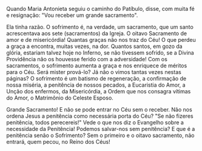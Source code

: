 
Quando Maria Antonieta seguiu o caminho do Patíbulo, disse, com muita fé e resignação: "Vou receber um grande sacramento".

Ela tinha razão. O sofrimento é, na verdade, um sacramento, que um santo acrescentava aos sete (sacramentos) da Igreja. O oitavo Sacramento de amor e de misericórdia! Quantas graças não nos traz do Céu! O que perdeu a graça a encontra, muitas vezes, na dor. Quantos santos, em gozo da glória, estariam talvez hoje no Inferno, se não tivessem sofrido, se a Divina Providência não os houvesse ferido com a adversidade! Com os sacramentos, o sofrimento aumenta a graça e nos enriquece de méritos para o Céu. Será mister prová-lo? Já não o vimos tantas vezes nestas páginas? O sofrimento é um batismo de regeneração, a confirmação de nossa miséria, a penitência de nossos pecados, a Eucaristia do Amor, a Unção dos enfermos, da Misericórdia, a Ordem que nos consagra vítimas do Amor, o Matrimônio do Celeste Esposo.

Grande Sacramento! E não se pode entrar no Céu sem o receber. Não nos ordena Jesus a penitência como necessária porta do Céu? "Se não fizeres penitência, todos perecereis!" Vede o que nos diz o Evangelho sobre a necessidade da Penitência! Podemos salvar-nos sem penitência? E que é a penitência senão o Sofrimento? Sem o primeiro e o oitavo sacramento, não entrará, quem pecou, no Reino dos Céus!

